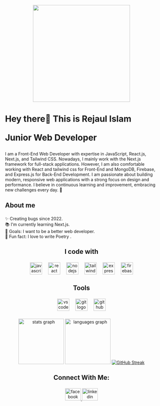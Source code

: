 <div align="center">
  <img height="320" src="https://github.com/rejaul48/rejaul48/blob/main/github_banner_image.png?raw=true"  />
</div>

###

<h1 align="left">Hey there👋 This is Rejaul Islam <span><p align="left">Junior Web Developer</p></span></h1> 


###

<p align="left">I am a Front-End Web Developer with expertise in JavaScript, React.js, Next.js, and Tailwind CSS. Nowadays, I mainly work with the Next.js framework for full-stack applications. However, I am also comfortable working with React and tailwind css for Front-End and MongoDB, Firebase, and Express.js for Back-End Development. I am passionate about building modern, responsive web applications with a strong focus on design and performance. I believe in continuous learning and improvement, embracing new challenges every day. 🚀</p>

###

<h2 align="left">About me</h2>

###

<p align="left">✨ Creating bugs since 2022.<br>📚 I'm currently learning Next.js.<br>🎯 Goals: I want to be a better web developer.<br>🎲 Fun fact: I love to write Poetry .</p>

###

<h2 align="center">I code with</h2>

###

<div align="center">
  <img src="https://cdn.jsdelivr.net/gh/devicons/devicon/icons/javascript/javascript-original.svg" height="40" alt="javascript logo"  />
  <img width="12" />
  <img src="https://cdn.jsdelivr.net/gh/devicons/devicon/icons/react/react-original.svg" height="40" alt="react logo"  />
  <img width="12" />
  <img src="https://cdn.jsdelivr.net/gh/devicons/devicon/icons/nodejs/nodejs-original.svg" height="40" alt="nodejs logo"  />
  <img width="12" />
  <img src="https://skillicons.dev/icons?i=tailwind" height="40" alt="tailwindcss logo"  />
  <img width="12" />
  <img src="https://skillicons.dev/icons?i=express" height="40" alt="express logo"  />
  <img width="12" />
  <img src="https://cdn.jsdelivr.net/gh/devicons/devicon/icons/firebase/firebase-plain.svg" height="40" alt="firebase logo"  />
</div>

###

<h2 align="center">Tools</h2>

###

<div align="center">
  <img src="https://cdn.jsdelivr.net/gh/devicons/devicon/icons/vscode/vscode-original.svg" height="40" alt="vscode logo"  />
  <img width="12" />
  <img src="https://cdn.jsdelivr.net/gh/devicons/devicon/icons/git/git-original.svg" height="40" alt="git logo"  />
  <img width="12" />
  <img src="https://skillicons.dev/icons?i=github" height="40" alt="github logo"  />
</div>

###

<div align="center">
  <img src="https://github-readme-stats.vercel.app/api?username=rejaul48&hide_title=false&hide_rank=false&show_icons=true&include_all_commits=true&count_private=true&disable_animations=false&theme=dracula&locale=en&hide_border=false&order=1" height="150" alt="stats graph"  />
  <img src="https://github-readme-stats.vercel.app/api/top-langs?username=rejaul48&locale=en&hide_title=false&layout=compact&card_width=320&langs_count=5&theme=dracula&hide_border=false&order=2" height="150" alt="languages graph"  />
  <a href="https://git.io/streak-stats">
  <img src="https://nirzak-streak-stats.vercel.app?user=rejaul48&theme=dark" alt="GitHub Streak">
</a>
</div>

###

<h2 align="center">Connect With Me:</h2>

###

<div align="center">
</div>

<div align="center">
  <a href="https://www.facebook.com/rejaulislam48" target="_blank">
    <img src="https://raw.githubusercontent.com/maurodesouza/profile-readme-generator/master/src/assets/icons/social/facebook/default.svg" width="52" height="40" alt="facebook logo"  />
  </a>
  <a href="https://www.linkedin.com/in/rejaulislam48" target="_blank">
    <img src="https://raw.githubusercontent.com/maurodesouza/profile-readme-generator/master/src/assets/icons/social/linkedin/default.svg" width="52" height="40" alt="linkedin logo"  />
  </a>
</div>

###
